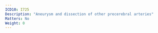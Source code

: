 ```yaml
---
ICD10: I725
Description: "Aneurysm and dissection of other precerebral arteries"
Matters: No
Weight: 0
---
```


